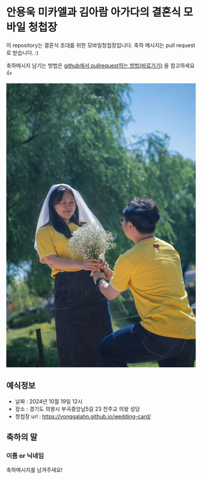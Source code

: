# 안용욱 미카엘과 김아람 아가다의 결혼식 모바일 청첩장

이 repository는 결혼식 초대를 위한 모바일청첩장입니다. 축하 메시지는 pull request로 받습니다. :)

축하메시지 남기는 방법은 [github에서 pullrequest하는 방법(바로가기)](https://wayhome25.github.io/git/2017/07/08/git-first-pull-request-story/) 을 참고하세요 👍

![메인사진](https://github.com/yonggalahn/wedding-card/raw/master/docs/images/pic2.jpg)

## 예식정보

* 날짜 : 2024년 10월 19일 12시
* 장소 : 경기도 의왕시 부곡중앙남5길 23 천주교 의왕 성당
* 청첩장 url : https://yonggalahn.github.io/wedding-card/

## 축하의 말

### 이름 or 닉네임

축하메시지를 남겨주세요!

